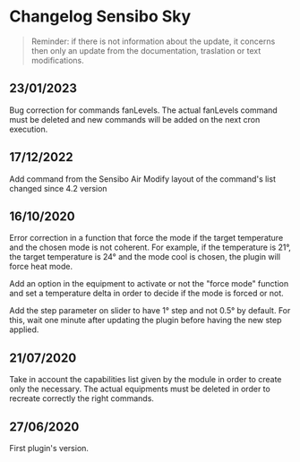 # Changelog Sensibo Sky

> Reminder: if there is not information about the update, it concerns then only an update from the documentation, traslation or text modifications.

## 23/01/2023

Bug correction for commands fanLevels.
The actual fanLevels command must be deleted and new commands will be added on the next cron execution.

## 17/12/2022

Add command from the Sensibo Air
Modify layout of the command's list changed since 4.2 version


## 16/10/2020

Error correction in a function that force the mode if the target temperature and the chosen mode is not coherent. For example, if the temperature is 21°, the target temperature is 24° and the mode cool is chosen, the plugin will force heat mode. 

Add an option in the equipment to activate or not the "force mode" function and set a temperature delta in order to decide if the mode is forced or not.

Add the step parameter on slider to have 1° step and not 0.5° by default. For this, wait one minute after updating the plugin before having the new step applied.

## 21/07/2020

Take in account the capabilities list given by the module in order to create only the necessary.
The actual equipments must be deleted in order to recreate correctly the right commands.

## 27/06/2020

First plugin's version.
